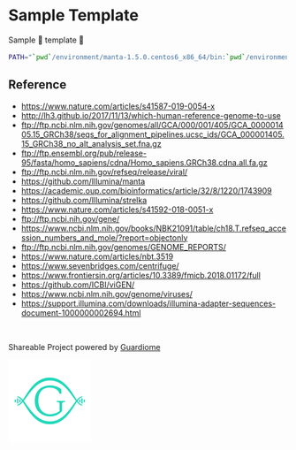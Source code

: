 # Sample Template

Sample :bust_in_silhouette: template :kimono:

```sh
PATH="`pwd`/environment/manta-1.5.0.centos6_x86_64/bin:`pwd`/environment/strelka-2.9.10.centos6_x86_64/bin:$PATH"
```

## Reference

-   <https://www.nature.com/articles/s41587-019-0054-x>
-   <http://lh3.github.io/2017/11/13/which-human-reference-genome-to-use>
-   ftp://ftp.ncbi.nlm.nih.gov/genomes/all/GCA/000/001/405/GCA_000001405.15_GRCh38/seqs_for_alignment_pipelines.ucsc_ids/GCA_000001405.15_GRCh38_no_alt_analysis_set.fna.gz
-   ftp://ftp.ensembl.org/pub/release-95/fasta/homo_sapiens/cdna/Homo_sapiens.GRCh38.cdna.all.fa.gz
-   ftp://ftp.ncbi.nlm.nih.gov/refseq/release/viral/
-   <https://github.com/Illumina/manta>
-   <https://academic.oup.com/bioinformatics/article/32/8/1220/1743909>
-   <https://github.com/Illumina/strelka>
-   <https://www.nature.com/articles/s41592-018-0051-x>
-   ftp://ftp.ncbi.nih.gov/gene/
-   <https://www.ncbi.nlm.nih.gov/books/NBK21091/table/ch18.T.refseq_accession_numbers_and_mole/?report=objectonly>
-   ftp://ftp.ncbi.nlm.nih.gov/genomes/GENOME_REPORTS/
-   <https://www.nature.com/articles/nbt.3519>
-   <https://www.sevenbridges.com/centrifuge/>
-   <https://www.frontiersin.org/articles/10.3389/fmicb.2018.01172/full>
-   <https://github.com/ICBI/viGEN/>
-   <https://www.ncbi.nlm.nih.gov/genome/viruses/>
-   <https://support.illumina.com/downloads/illumina-adapter-sequences-document-1000000002694.html>

<br>

Shareable Project powered by [Guardiome](https://guardiome.com)

<img src="stuff/guardiome_logo.png" width="150" height="150">
